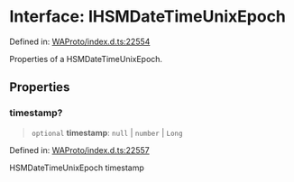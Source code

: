 # Interface: IHSMDateTimeUnixEpoch

Defined in: [WAProto/index.d.ts:22554](https://github.com/Fokusdotid/Baileys/blob/3533fb5d5a1e97f0cc8384505a121b389a346518/WAProto/index.d.ts#L22554)

Properties of a HSMDateTimeUnixEpoch.

## Properties

### timestamp?

> `optional` **timestamp**: `null` \| `number` \| `Long`

Defined in: [WAProto/index.d.ts:22557](https://github.com/Fokusdotid/Baileys/blob/3533fb5d5a1e97f0cc8384505a121b389a346518/WAProto/index.d.ts#L22557)

HSMDateTimeUnixEpoch timestamp
